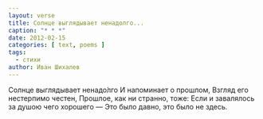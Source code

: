 ```yaml
---
layout: verse
title: Солнце выглядывает ненадолго...
caption: "* * *"
date: 2012-02-15
categories: [ text, poems ]
tags:
  - стихи
author: Иван Шихалев
---
```

Солнце выглядывает ненадо́лго
И напоминает о прошлом,
Взгляд его нестерпимо честен,
Прошлое, как ни странно, тоже:
Если и завалялось за душою чего хорошего —
Это было давно, это было не здесь.

